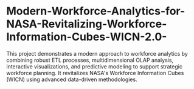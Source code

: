 # Modern-Workforce-Analytics-for-NASA-Revitalizing-Workforce-Information-Cubes-WICN-2.0-
This project demonstrates a modern approach to workforce analytics by combining robust ETL processes, multidimensional OLAP analysis, interactive visualizations, and predictive modeling to support strategic workforce planning. It revitalizes NASA's Workforce Information Cubes (WICN) using advanced data-driven methodologies.
